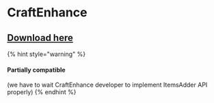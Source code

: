 # CraftEnhance

## [Download here](https://www.spigotmc.org/resources/1-9-1-16-custom-recipes-and-crafting-craftenhance.65058/)

{% hint style="warning" %}
#### Partially compatible

(we have to wait CraftEnhance developer to implement ItemsAdder API properly)
{% endhint %}

